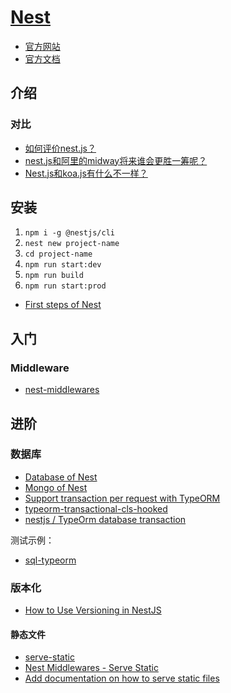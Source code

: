 # [Nest](https://github.com/nestjs/nest)

- [官方网站](https://nestjs.com)
- [官方文档](https://docs.nestjs.com)

## 介绍

### 对比

- [如何评价nest.js？](https://www.zhihu.com/question/265622067)
- [nest.js和阿里的midway将来谁会更胜一筹呢？](https://www.zhihu.com/question/329910651/answer/719217826)
- [Nest.js和koa.js有什么不一样？](https://www.zhihu.com/question/323525252/answer/742482387)

## 安装

1. `npm i -g @nestjs/cli`
2. `nest new project-name`
3. `cd project-name`
4. `npm run start:dev`
5. `npm run build`
6. `npm run start:prod`

- [First steps of Nest](https://docs.nestjs.com/first-steps)

## 入门

### Middleware

- [nest-middlewares](https://github.com/wbhob/nest-middlewares)

## 进阶

### 数据库

- [Database of Nest](https://docs.nestjs.com/techniques/database)
- [Mongo of Nest](https://docs.nestjs.com/techniques/mongodb)
- [Support transaction per request with TypeORM](https://github.com/nestjs/nest/issues/560)
- [typeorm-transactional-cls-hooked](https://github.com/odavid/typeorm-transactional-cls-hooked)
- [nestjs / TypeOrm database transaction](https://stackoverflow.com/questions/53680665/nestjs-typeorm-database-transaction)

测试示例：

- [sql-typeorm](./examples/sql-typeorm)

### 版本化

- [How to Use Versioning in NestJS](https://javascript.plainenglish.io/how-to-use-versioning-in-nestjs-45d7c413e72b)

#### 静态文件

- [serve-static](https://github.com/nestjs/serve-static)
- [Nest Middlewares - Serve Static](https://github.com/wbhob/nest-middlewares/blob/master/packages/serve-static/README.md)
- [Add documentation on how to serve static files](https://github.com/nestjs/nest/issues/402)

